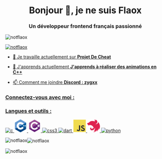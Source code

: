 <h1 align="center">Bonjour 👋, je ne suis Flaox</h1>
<h3 align="center">Un développeur frontend français passionné</h3>

<p align="left"> <img src= "https://komarev.com/ghpvc/?username=notflaox&label=Profile%20views&color=0e75b6&style=flat" alt="notflaox" /> </p>

<p align="left"> <a href="https : //github.com/ryo-ma/github-profile-trophy"><img src="https://github-profile-trophy.vercel.app/?username=notflaox" alt="notflaox" /></ a> </p>

- 🔭 Je travaille actuellement sur **Projet De Cheat**

- 🌱 J'apprends actuellement **J'apprends à réaliser des animations en C++**

- 📫 Comment me joindre **Discord : zygxx**

<h3 align="left">Connectez-vous avec moi :</h3>
<p align="left">
</p>

<h3 align="left">Langues et outils :</h3>
<p align="left"> <a href="https://www.cprogramming.com/" target="_blank" rel="noreferrer"> <img src="https://raw.githubusercontent.com/devicons/ devicon/master/icons/c/c-original.svg" alt="c" width="40" height="40"/> </a> <a href="https://www.w3schools.com/ cpp/" target="_blank" rel="noreferrer"> <img src="https://raw.githubusercontent.com/devicons/devicon/master/icons/cplusplus/cplusplus-original.svg" alt="cplusplus" width="40" height="40"/> </a> <a href="https://www.w3schools.com/cs/" target="_blank" rel="noreferrer"> <img src=" https://raw.githubusercontent.com/devicons/devicon/master/icons/csharp/csharp-original.svg" alt="csharp" width="40" height="40"/> </a> <a href ="https://www.w3schools.com/css/" target="_blank" rel="noreferrer"> <img src="https://raw.githubusercontent.com/devicons/devicon/master/icons/css3 /css3-original-wordmark.svg" alt="css3" width="40" height="40"/> </a> <a href="https://dart.dev" target="_blank" rel= "noreferrer"> <img src="https://www.vectorlogo.zone/logos/dartlang/dartlang-icon.svg" alt="dart" width="40" height="40"/> </a> <a href="https://developer.mozilla.org/en-US/docs/Web/JavaScript" target="_blank" rel="noreferrer"> <img src="https://raw.githubusercontent.com/devicons/devicon/master/icons/javascript/javascript-original.svg" alt="javascript" width="40" height="40"/> </a> <a href="https://nestjs. com/" target="_blank" rel="noreferrer"> <img src="https://raw.githubusercontent.com/devicons/devicon/master/icons/nestjs/nestjs-plain.svg" alt="nestjs" width="40" height="40"/> </a> <a href="https://www.python.org" target="_blank" rel="noreferrer"> <img src="https:/ /raw.githubusercontent.com/devicons/devicon/master/icons/python/python-original.svg" alt="python" width="40" height="40"/> </a> </p>

<p><img align="left" src="https://github-readme-stats.vercel.app/api/top-langs?username=notflaox&show_icons=true&locale=en&layout=compact" alt="notflaox" /> </p>

<p> <img align="center" src="https://github-readme-stats.vercel.app/api?username=notflaox&show_icons=true&locale=en" alt="notflaox" /> </p>

<p><img align="center" src="https://github-readme-streak-stats.herokuapp.com/?user=notflaox&" alt="notflaox" /></p>
